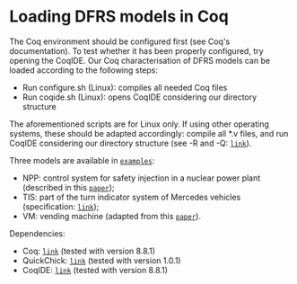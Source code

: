 # Loading DFRS models in Coq

The Coq environment should be configured first (see Coq's documentation). To test whether it has been properly configured, try opening the CoqIDE. Our Coq characterisation of DFRS models can be loaded according to the following steps:

- Run configure.sh (Linux): compiles all needed Coq files
- Run coqide.sh (Linux): opens CoqIDE considering our directory structure

The aforementioned scripts are for Linux only. If using other operating systems, these should be adapted accordingly: compile all *.v files, and run CoqIDE considering our directory structure (see -R and -Q: [`link`](https://coq.inria.fr/refman/practical-tools/coq-commands.html)).

Three models are available in [`examples`](https://github.com/igormeira/DFRScoq/tree/master/src/examples):

- NPP: control system for safety injection in a nuclear power plant (described in this [`paper`](https://doi.org/10.1023/A:1023072104553));
- TIS: part of the turn indicator system of Mercedes vehicles (specification: [`link`](http://www.informatik.uni-bremen.de/agbs/testingbenchmarks/turn_indicator/index_e.html));
- VM: vending machine (adapted from this [`paper`](https://doi.org/10.1007/978-3-540-31848-4_6)).

Dependencies:

- Coq: [`link`](https://coq.inria.fr/) (tested with version 8.8.1)
- QuickChick: [`link`](https://github.com/QuickChick/QuickChick) (tested with version 1.0.1)
- CoqIDE: [`link`](https://coq.inria.fr/download) (tested with version 8.8.1)
